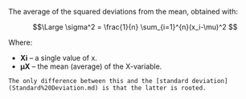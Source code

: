 The average of the squared deviations from the mean, obtained with:

$$\Large \sigma^2 = \frac{1}{n} \sum_{i=1}^{n}(x_i-\mu)^2 $$

Where:
- **Xi** – a single value of x.
- **μX** – the mean (average) of the X-variable.


```ad-hint
The only difference between this and the [standard deviation](Standard%20Deviation.md) is that the latter is rooted.
```

